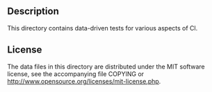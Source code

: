 Description
------------

This directory contains data-driven tests for various aspects of Cl.

License
--------

The data files in this directory are distributed under the MIT software
license, see the accompanying file COPYING or
http://www.opensource.org/licenses/mit-license.php.


